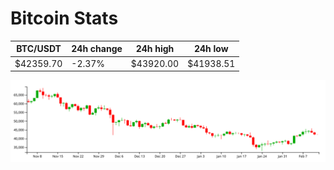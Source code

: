 # Bitcoin Stats

BTC/USDT|24h change|24h high|24h low|
|---|---|---|---|
|$42359.70|-2.37%|$43920.00|$41938.51|

<img src="./chart.svg">
